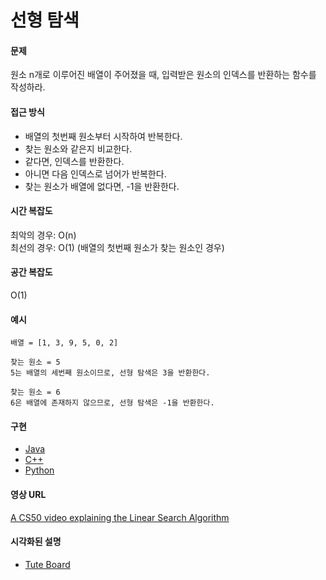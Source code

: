 # 선형 탐색

#### 문제

원소 n개로 이루어진 배열이 주어졌을 때, 입력받은 원소의 인덱스를 반환하는 함수를 작성하라.

#### 접근 방식

- 배열의 첫번째 원소부터 시작하여 반복한다.
- 찾는 원소와 같은지 비교한다.
- 같다면, 인덱스를 반환한다.
- 아니면 다음 인덱스로 넘어가 반복한다.
- 찾는 원소가 배열에 없다면, -1을 반환한다.

#### 시간 복잡도

최악의 경우: O(n)     
최선의 경우: O(1) (배열의 첫번째 원소가 찾는 원소인 경우)

#### 공간 복잡도

O(1)

#### 예시

```
배열 = [1, 3, 9, 5, 0, 2]  

찾는 원소 = 5
5는 배열의 세번째 원소이므로, 선형 탐색은 3을 반환한다.     

찾는 원소 = 6           
6은 배열에 존재하지 않으므로, 선형 탐색은 -1을 반환한다.
```

#### 구현

- [Java](https://github.com/TheAlgorithms/Java/blob/master/Searches/LinearSearch.java)
- [C++](https://github.com/TheAlgorithms/C-Plus-Plus/blob/master/Search/Linear%20Search.cpp)
- [Python](https://github.com/TheAlgorithms/Python/blob/master/searches/linear_search.py)

#### 영상 URL

[A CS50 video explaining the Linear Search Algorithm](https://www.youtube.com/watch?v=CX2CYIJLwfg)

#### 시각화된 설명

- [Tute Board](https://boardhub.github.io/tute/?wd=linearSearchAlgo)

